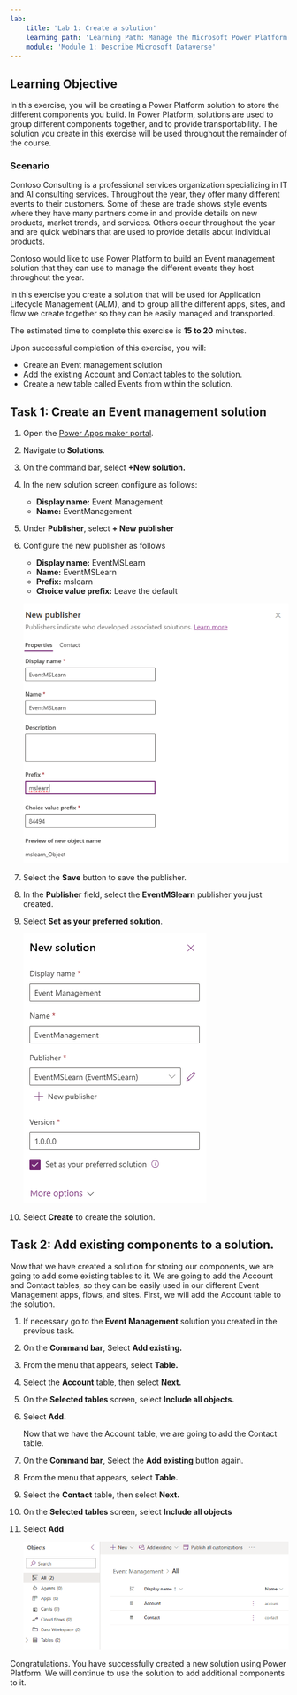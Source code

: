 ```yaml
---
lab:
    title: 'Lab 1: Create a solution'
    learning path: 'Learning Path: Manage the Microsoft Power Platform environment'
    module: 'Module 1: Describe Microsoft Dataverse'
---
```


## Learning Objective

In this exercise, you will be creating a Power Platform solution to store the different components you build. In Power Platform, solutions are used to group different components together, and to provide transportability. The solution you create in this exercise will be used throughout the remainder of the course.

### Scenario

Contoso Consulting is a professional services organization specializing in IT and AI consulting services. Throughout the year, they offer many different events to their customers. Some of these are trade shows style events where they have many partners come in and provide details on new products, market trends, and services. Others occur throughout the year and are quick webinars that are used to provide details about individual products.

Contoso would like to use Power Platform to build an Event management solution that they can use to manage the different events they host throughout the year.

In this exercise you create a solution that will be used for Application Lifecycle Management (ALM), and to group all the different apps, sites, and flow we create together so they can be easily managed and transported.

The estimated time to complete this exercise is **15 to 20** minutes.

Upon successful completion of this exercise, you will:

- Create an Event management solution
- Add the existing Account and Contact tables to the solution.
- Create a new table called Events from within the solution.

## Task 1: Create an Event management solution

1.  Open the [Power Apps maker portal](https://make.powerapps.com).
1.  Navigate to **Solutions**.
1.  On the command bar, select **+New solution.**
1.  In the new solution screen configure as follows:
    - **Display name:** Event Management
    - **Name:** EventManagement
1.  Under **Publisher**, select **+ New publisher**
1.  Configure the new publisher as follows
    - **Display name:** EventMSLearn
    - **Name:** EventMSLearn
    - **Prefix:** mslearn
    - **Choice value prefix:** Leave the default

    ![A screenshot of the Create New Publisher screen.](media/61fa62c324d424f7c73c8291a0724130.png)

1.  Select the **Save** button to save the publisher.
1.  In the **Publisher** field, select the **EventMSlearn** publisher you just created.
1.  Select **Set as your preferred solution**.

    ![A screenshot of the completed solution](media/f968526926661bfa401f10742e6f376f.png)

1.  Select **Create** to create the solution.

## Task 2: Add existing components to a solution.

Now that we have created a solution for storing our components, we are going to add some existing tables to it. We are going to add the Account and Contact tables, so they can be easily used in our different Event Management apps, flows, and sites. First, we will add the Account table to the solution.

1.  If necessary go to the **Event Management** solution you created in the previous task.
1.  On the **Command bar**, Select **Add existing.**
1.  From the menu that appears, select **Table.**
1.  Select the **Account** table, then select **Next.**
1.  On the **Selected tables** screen, select **Include all objects.**
1.  Select **Add.**

    Now that we have the Account table, we are going to add the Contact table.

1.  On the **Command bar**, Select the **Add existing** button again.
1.  From the menu that appears, select **Table.**
1.  Select the **Contact** table, then select **Next.**
1.  On the **Selected tables** screen, select **Include all objects**
1.  Select **Add**

    ![A screenshot showing the Account and Contact tables in the solution.](media/a53817e242fca7371765583d9e565c36.png)

Congratulations. You have successfully created a new solution using Power Platform. We will continue to use the solution to add additional components to it.
